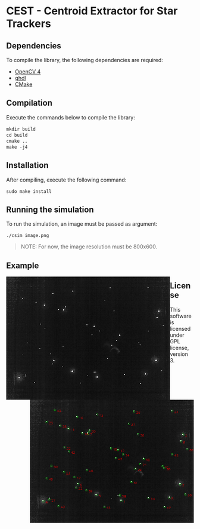 # CEST - Centroid Extractor for Star Trackers

## Dependencies

To compile the library, the following dependencies are required:

* [OpenCV 4](https://opencv.org/)
* [ghdl](http://ghdl.free.fr/)
* [CMake](https://cmake.org/)

## Compilation

Execute the commands below to compile the library:

```
mkdir build
cd build
cmake ..
make -j4
```

## Installation

After compiling, execute the following command:

```
sudo make install
```

## Running the simulation

To run the simulation, an image must be passed as argument:

```
./csim image.png
```

> NOTE: For now, the image resolution must be 800x600.

## Example

<img align="left" width="440" height="330" src="https://raw.githubusercontent.com/mgm8/cest/master/doc/stars-image.png">

<img align="right" width="440" height="330" src="https://raw.githubusercontent.com/mgm8/cest/master/doc/stars-image-centroids.png">


## License

This software is licensed under GPL license, version 3.
